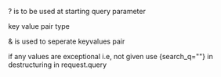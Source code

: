 ? is to be used at starting query parameter

key value pair type

& is used to seperate keyvalues pair

if any values are exceptional i.e, not given use {search_q=""} in destructuring in request.query

